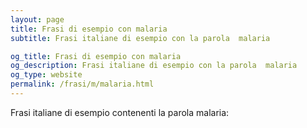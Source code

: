 ```yaml
---
layout: page
title: Frasi di esempio con malaria 
subtitle: Frasi italiane di esempio con la parola  malaria

og_title: Frasi di esempio con malaria 
og_description: Frasi italiane di esempio con la parola  malaria
og_type: website
permalink: /frasi/m/malaria.html
---
```


Frasi italiane di esempio contenenti la parola malaria:


